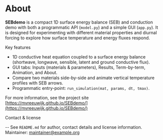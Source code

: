 # About

**SEBdemo** is a compact 1D surface energy balance (SEB) and conduction demo
with both a programmatic API (`model.py`) and a simple GUI (`app.py`). It is
designed for experimenting with different material properties and diurnal
forcing to explore how surface temperature and energy fluxes respond.

Key features

- 1D conductive heat equation coupled to a surface energy balance (shortwave,
  longwave, sensible, latent and ground conductive flux).
- GUI tabs: Inputs (materials & parameters), Results, Term-by-term, Animation,
  and About.
- Compare two materials side-by-side and animate vertical temperature
  profiles with SEB arrows.
- Programmatic entry-point: `run_simulation(mat, params, dt, tmax)`.

For more information, see the project site [https://mvreeuwijk.github.io/SEBdemo/](https://mvreeuwijk.github.io/SEBdemo/)

Contact & license

-- See `README.md` for author, contact details and license information. Maintainer: [maintainer@example.org](mailto:maintainer@example.org)
